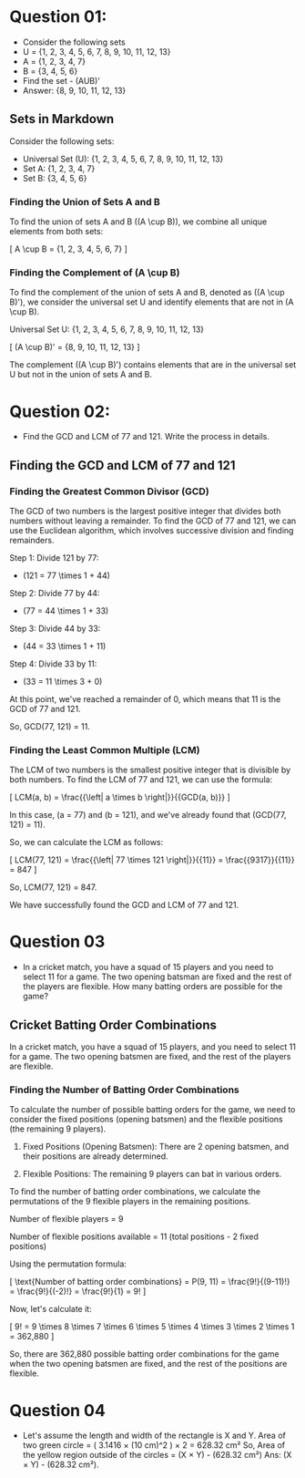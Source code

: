 # Question 01:

- Consider the following sets
- U = {1, 2, 3, 4, 5, 6, 7, 8, 9, 10, 11, 12, 13}
- A = {1, 2, 3, 4, 7}
- B = {3, 4, 5, 6}
- Find the set - (AUB)'
- Answer: {8, 9, 10, 11, 12, 13}

## Sets in Markdown

Consider the following sets:

- Universal Set (U): {1, 2, 3, 4, 5, 6, 7, 8, 9, 10, 11, 12, 13}
- Set A: {1, 2, 3, 4, 7}
- Set B: {3, 4, 5, 6}

### Finding the Union of Sets A and B

To find the union of sets A and B (\(A \cup B\)), we combine all unique elements from both sets:

\[ A \cup B = \{1, 2, 3, 4, 5, 6, 7\} \]

### Finding the Complement of \(A \cup B\)

To find the complement of the union of sets A and B, denoted as \((A \cup B)'\), we consider the universal set U and identify elements that are not in \(A \cup B\).

Universal Set U: {1, 2, 3, 4, 5, 6, 7, 8, 9, 10, 11, 12, 13}

\[
(A \cup B)' = \{8, 9, 10, 11, 12, 13\}
\]

The complement \((A \cup B)'\) contains elements that are in the universal set U but not in the union of sets A and B.

# Question 02:

- Find the GCD and LCM of 77 and 121. Write the process in details.

## Finding the GCD and LCM of 77 and 121

### Finding the Greatest Common Divisor (GCD)

The GCD of two numbers is the largest positive integer that divides both numbers without leaving a remainder. To find the GCD of 77 and 121, we can use the Euclidean algorithm, which involves successive division and finding remainders.

Step 1: Divide 121 by 77:

- \(121 = 77 \times 1 + 44\)

Step 2: Divide 77 by 44:

- \(77 = 44 \times 1 + 33\)

Step 3: Divide 44 by 33:

- \(44 = 33 \times 1 + 11\)

Step 4: Divide 33 by 11:

- \(33 = 11 \times 3 + 0\)

At this point, we've reached a remainder of 0, which means that 11 is the GCD of 77 and 121.

So, GCD(77, 121) = 11.

### Finding the Least Common Multiple (LCM)

The LCM of two numbers is the smallest positive integer that is divisible by both numbers. To find the LCM of 77 and 121, we can use the formula:

\[
LCM(a, b) = \frac{{\left| a \times b \right|}}{{GCD(a, b)}}
\]

In this case, \(a = 77\) and \(b = 121\), and we've already found that \(GCD(77, 121) = 11\).

So, we can calculate the LCM as follows:

\[
LCM(77, 121) = \frac{{\left| 77 \times 121 \right|}}{{11}} = \frac{{9317}}{{11}} = 847
\]

So, LCM(77, 121) = 847.

We have successfully found the GCD and LCM of 77 and 121.

# Question 03

- In a cricket match, you have a squad of 15 players and you need to select 11 for a game. The two opening batsman are fixed and the rest of the players are flexible. How many batting orders are possible for the game?

## Cricket Batting Order Combinations

In a cricket match, you have a squad of 15 players, and you need to select 11 for a game. The two opening batsmen are fixed, and the rest of the players are flexible.

### Finding the Number of Batting Order Combinations

To calculate the number of possible batting orders for the game, we need to consider the fixed positions (opening batsmen) and the flexible positions (the remaining 9 players).

1. Fixed Positions (Opening Batsmen): There are 2 opening batsmen, and their positions are already determined.

2. Flexible Positions: The remaining 9 players can bat in various orders.

To find the number of batting order combinations, we calculate the permutations of the 9 flexible players in the remaining positions.

Number of flexible players = 9

Number of flexible positions available = 11 (total positions - 2 fixed positions)

Using the permutation formula:

\[
\text{Number of batting order combinations} = P(9, 11) = \frac{9!}{(9-11)!} = \frac{9!}{(-2)!} = \frac{9!}{1} = 9!
\]

Now, let's calculate it:

\[
9! = 9 \times 8 \times 7 \times 6 \times 5 \times 4 \times 3 \times 2 \times 1 = 362,880
\]

So, there are 362,880 possible batting order combinations for the game when the two opening batsmen are fixed, and the rest of the positions are flexible.

# Question 04

- Let's assume the length and width of the rectangle is X and Y.
  Area of two green circle = ( 3.1416 × (10 cm)^2 ) × 2 = 628.32 cm²
  So, Area of the yellow region outside of the circles = (X × Y) - (628.32 cm²)
  Ans: (X × Y) - (628.32 cm²).
